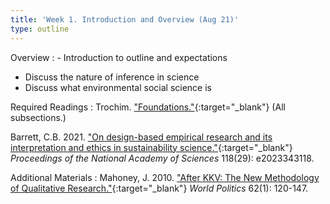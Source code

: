 ```yaml
---
title: 'Week 1. Introduction and Overview (Aug 21)'
type: outline
---
```


Overview
: - Introduction to outline and expectations
  - Discuss the nature of inference in science
  - Discuss what environmental social science is

Required Readings
: Trochim. ["Foundations."](https://conjointly.com/kb/foundations-of-research/){:target="_blank"} (All subsections.)
  
  Barrett, C.B. 2021. ["On design-based empirical research and its interpretation and ethics in sustainability science."](https://doi.org/10.1073/pnas.2023343118){:target="_blank"} _Proceedings of the National Academy of Sciences_ 118(29): e2023343118.

Additional Materials
: Mahoney, J. 2010. ["After KKV: The New Methodology of Qualitative Research."](https://doi.org/10.1017/S0043887109990220){:target="_blank"} _World Politics_ 62(1): 120-147.
